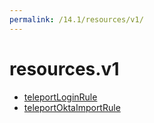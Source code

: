 ```yaml
---
permalink: /14.1/resources/v1/
---
```


# resources.v1



* [teleportLoginRule](teleportLoginRule.md)
* [teleportOktaImportRule](teleportOktaImportRule.md)